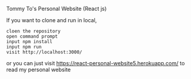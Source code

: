 Tommy To's Personal Website (React js)

If you want to clone and run in local,

    cloen the repository
    open command prompt
    input npm install
    input npm run
    visit http://localhost:3000/

or you can just visit https://react-personal-website5.herokuapp.com/ to read my personal website

